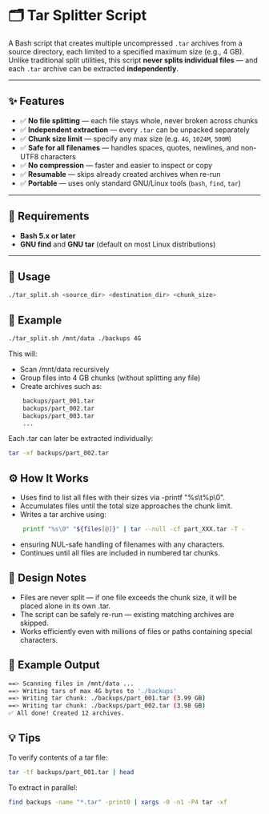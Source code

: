 # 🗂️ Tar Splitter Script

A Bash script that creates multiple uncompressed `.tar` archives from a source directory, each limited to a specified maximum size (e.g., 4 GB).  
Unlike traditional split utilities, this script **never splits individual files** — and each `.tar` archive can be extracted **independently**.

---

## ✨ Features

- ✅ **No file splitting** — each file stays whole, never broken across chunks  
- ✅ **Independent extraction** — every `.tar` can be unpacked separately  
- ✅ **Chunk size limit** — specify any max size (e.g. `4G`, `1024M`, `500M`)  
- ✅ **Safe for all filenames** — handles spaces, quotes, newlines, and non-UTF8 characters  
- ✅ **No compression** — faster and easier to inspect or copy  
- ✅ **Resumable** — skips already created archives when re-run  
- ✅ **Portable** — uses only standard GNU/Linux tools (`bash`, `find`, `tar`)

---

## 🧰 Requirements

- **Bash 5.x or later**  
- **GNU find** and **GNU tar** (default on most Linux distributions)

---

## 🚀 Usage

```bash
./tar_split.sh <source_dir> <destination_dir> <chunk_size>
```

## 🚀 Example

```bash
./tar_split.sh /mnt/data ./backups 4G
```

This will:

- Scan /mnt/data recursively
- Group files into 4 GB chunks (without splitting any file)
- Create archives such as:
```bash
    backups/part_001.tar
    backups/part_002.tar
    backups/part_003.tar
    ...
```
Each .tar can later be extracted individually:
```bash
tar -xf backups/part_002.tar
```
## ⚙️ How It Works

- Uses find to list all files with their sizes via -printf "%s\t%p\0".
- Accumulates files until the total size approaches the chunk limit.
- Writes a tar archive using:
```bash
    printf "%s\0" "${files[@]}" | tar --null -cf part_XXX.tar -T -
```
- ensuring NUL-safe handling of filenames with any characters.
- Continues until all files are included in numbered tar chunks.

## 🧩 Design Notes
- Files are never split — if one file exceeds the chunk size, it will be placed alone in its own .tar.
- The script can be safely re-run — existing matching archives are skipped.
- Works efficiently even with millions of files or paths containing special characters.

## 🧾 Example Output
```bash
==> Scanning files in /mnt/data ...
==> Writing tars of max 4G bytes to './backups'
==> Writing tar chunk: ./backups/part_001.tar (3.99 GB)
==> Writing tar chunk: ./backups/part_002.tar (3.98 GB)
✅ All done! Created 12 archives.
```
## 💡 Tips

To verify contents of a tar file:
```bash
tar -tf backups/part_001.tar | head
```
To extract in parallel:
```bash
find backups -name "*.tar" -print0 | xargs -0 -n1 -P4 tar -xf
```
